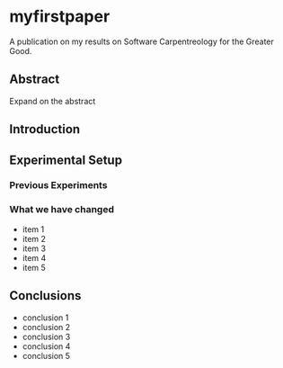 # myfirstpaper
A publication on my results on Software Carpentreology for the Greater Good.

## Abstract
Expand on the abstract

## Introduction

## Experimental Setup
### Previous Experiments
### What we have changed
- item 1
- item 2
- item 3
- item 4
- item 5

## Conclusions
- conclusion 1
- conclusion 2
- conclusion 3
- conclusion 4
- conclusion 5
